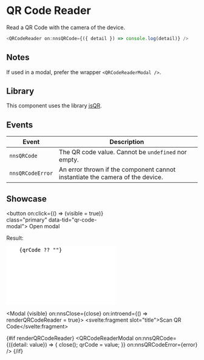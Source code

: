 <script lang="ts">
    import Modal from "$lib/components/Modal.svelte";
    import QRCodeReaderModal from "$lib/components/QRCodeReaderModal.svelte";
    import { toastsStore } from "$lib/stores/toasts.store";
    
    let visible = false;
    let renderQRCodeReader = false;
    let qrCode = undefined; 

    const close = () => {
        visible = false;
        renderQRCodeReader = false;
    }

    const error = () => toastsStore.show({
        text: "QR code error",
        level: "error"
    });
</script>

# QR Code Reader

Read a QR Code with the camera of the device.

```javascript
<QRCodeReader on:nnsQRCode={({ detail }) => console.log(detail)} />
```

## Notes

If used in a modal, prefer the wrapper `<QRCodeReaderModal />`.

## Library

This component uses the library [jsQR](https://github.com/cozmo/jsQR).

## Events

| Event            | Description                                                                   |
| ---------------- | ----------------------------------------------------------------------------- |
| `nnsQRCode`      | The QR code value. Cannot be `undefined` nor empty.                           |
| `nnsQRCodeError` | An error thrown if the component cannot instantiate the camera of the device. |

## Showcase

<div data-tid="showcase" style="max-width: 30vw">

<button on:click={() => (visible = true)} class="primary" data-tid="qr-code-modal">
Open modal
</button>

<p style="padding-top: var(--padding-2x);" class="label">Result:</p>

<textarea style="width: 100%; resize: none; border: 2px solid var(--primary); border-radius: var(--border-radius)" rows="10">
    {qrCode ?? ""}
</textarea>

</div>

<Modal {visible} on:nnsClose={close} on:introend={() => renderQRCodeReader = true}>
<svelte:fragment slot="title">Scan QR Code</svelte:fragment>

{#if renderQRCodeReader}
<QRCodeReaderModal on:nnsQRCode={({detail: value}) => {
close();
qrCode = value;
}} on:nnsQRCodeError={error} />
{/if}
</Modal>
